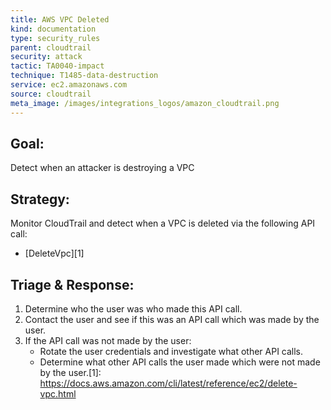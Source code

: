 ```yaml
---
title: AWS VPC Deleted
kind: documentation
type: security_rules
parent: cloudtrail
security: attack
tactic: TA0040-impact
technique: T1485-data-destruction
service: ec2.amazonaws.com
source: cloudtrail
meta_image: /images/integrations_logos/amazon_cloudtrail.png
---
```

## **Goal:**
Detect when an attacker is destroying a VPC

## **Strategy:**
Monitor CloudTrail and detect when a VPC is deleted via the following API call:
* [DeleteVpc][1]

## **Triage & Response:**
1. Determine who the user was who made this API call.
2. Contact the user and see if this was an API call which was made by the user.
3. If the API call was not made by the user:
   * Rotate the user credentials and investigate what other API calls.
   * Determine what other API calls the user made which were not made by the user.[1]: https://docs.aws.amazon.com/cli/latest/reference/ec2/delete-vpc.html
